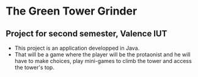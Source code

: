 # The Green Tower Grinder
## Project for second semester, Valence IUT

- This project is an application developped in Java. 
- That will be a game where the player will be the protaonist and he will have to
make choices, play mini-games to climb the tower and access the tower's top.

